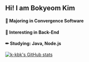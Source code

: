 ## Hi! I am Bokyeom Kim
#### 📌 Majoring in Convergence Software 
#### 📌 Interesting in Back-End
#### ✏ Studying: Java, Node.js

[![k-kbk's GitHub stats](https://github-readme-stats.vercel.app/api?username=k-kbk&theme=algolia&hide=prs,issuses,contribs)](https://github.com/anuraghazra/github-readme-stats) 
